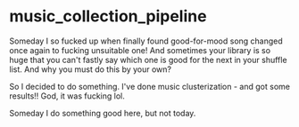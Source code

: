 # music_collection_pipeline

Someday I so fucked up when finally found good-for-mood song changed once again to fucking unsuitable one! And sometimes your library is so huge that you can't fastly say which one is good for the next in your shuffle list. And why you must do this by your own?

So I decided to do something. I've done music clusterization - and got some results!! God, it was fucking lol.

Someday I do something good here, but not today.

